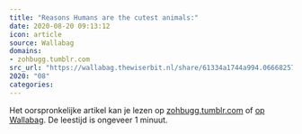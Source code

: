 ```yaml
---
title: "Reasons Humans are the cutest animals:"
date: 2020-08-20 09:13:12
icon: article
source: Wallabag
domains:
- zohbugg.tumblr.com
src_url: "https://wallabag.thewiserbit.nl/share/61334a1744a994.06668257"
2020: "08"
categories:
---
```

Het oorspronkelijke artikel kan je lezen op [zohbugg.tumblr.com](https://zohbugg.tumblr.com/post/145779017340/reasons-humans-are-the-cutest-animals) of [op Wallabag](https://wallabag.thewiserbit.nl/share/61334a1744a994.06668257). De leestijd is ongeveer 1 minuut.